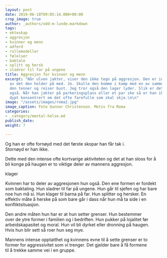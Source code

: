 ```yaml
---
layout: post
date: 2019-06-18T09:05:14.000+00:00
crop_image: true
author: _authors/odd-m-lunde.markdown
tags:
- ekteskap
- aggresjon
- kvinner og menn
- adferd
- rollemodeller
- følelser
- baktale
- splitt og hersk
- sladrer til far på ungene
title: Aggresjon for kvinner og menn
excerpt: "Når ulven jakter, viser den ikke tegn på aggresjon. Den er intenst opptatt
  av det den holder på med. Jo. Skulle den komme i kamp med en av samme art, så flekker
  den tenner og reiser bust. Jeg tror også den lager lyder. Slik er det med mannen
  også. Når han jakter på parkeringsplass eller et par sko så er han ikke sinna. Bare
  dypt konsentrert om det ofte farefulle som skal skje.\n\n"
image: "/assets/images/roma2.jpg"
image_caption: Foto Gunnar Christensen. Motiv fra Roma
categories:
- _category/mental-helse.md
publish_date: 
weight: 7

---
```

Og han er ofte fornøyd med det første skopar han får tak i.  
Stornøyd er han ikke.

Dette med den intense ofte kortvarige aktiviteten og det at han sloss for å bli konge på haugen er to viktige deler av mannens aggresjon.

klager

Kvinnen har to deler av aggresjonen hun også. Den ene formen er fordekt som baktaling. Hun sladrer til far på ungene. Hun går til sjefen og har bare noe hun må si. Hun klager til barna på far. Hun splitter og hersker. En effektiv måte å herske på som bare går i dass når hun må ta side i en konfliktsituasjon.

Den andre måten hun har er at hun setter grenser. Hun bestemmer  
over de ytre former i familien og i bedriften. Hun pukker på lojalitet før arbeidskapasitet og moral. Hun vil bli dyrket eller dronning på haugen.  
Hvis hun blir sett så roer hun seg mye.

Mannens intense opptatthet og kvinnens evne til å sette grenser er to former for aggressivitet som vi trenger. Det gjelder bare å få formene  
til å trekke samme vei i en gruppe.